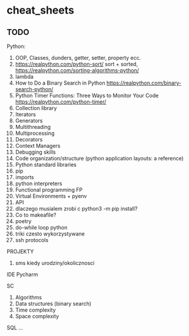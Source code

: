 # cheat_sheets

## TODO
Python:
1. OOP, Classes, dunders, getter, setter, property ecc.
2. https://realpython.com/python-sort/ sort + sorted, https://realpython.com/sorting-algorithms-python/
3. lambda
4. How to Do a Binary Search in Python https://realpython.com/binary-search-python/
5. Python Timer Functions: Three Ways to Monitor Your Code https://realpython.com/python-timer/
6. Collection library
7. Iterators
8. Generators
9. Multithreading
10. Multiprocessing
12. Decorators
13. Context Managers
14. Debugging skills
15. Code organization/structure (python application layouts: a reference)
16. Python standard libraries
17. pip
18. imports
19. python interpreters
20. Functional programming FP
21. Virtual Environments + pyenv
22. API
23. dlaczego musialem zrobi c python3 -m pip install?
24. Co to makeafile?
25. poetry
26. do-while loop python
27. triki czesto wykorzystywane
28. ssh protocols

PROJEKTY
1. sms kiedy urodziny/okolicznosci

IDE
Pycharm

SC
1. Algorithms
2. Data structures (binary search)
3. Time complexity
4. Space complexity

SQL
... 